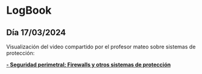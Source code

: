# LogBook 
## Día 17/03/2024

Visualización del video compartido por el profesor mateo sobre sistemas de protección:

__[- Seguridad perimetral; Firewalls y otros sistemas de protección](https://www.youtube.com/live/NdjqFibXHtU?si=aLeYh5h-Z-AM4vtk)__

